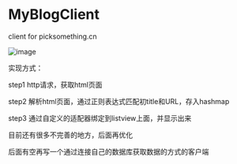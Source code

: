 MyBlogClient
============

client for picksomething.cn

![image](https://github.com/picksomething/MyBlogClient/blob/master/device-2014-10-22-231055.png)

实现方式：

step1 http请求，获取html页面

step2 解析html页面，通过正则表达式匹配初title和URL，存入hashmap

step3 通过自定义的适配器绑定到listview上面，并显示出来

目前还有很多不完善的地方，后面再优化

后面有空再写一个通过连接自己的数据库获取数据的方式的客户端
